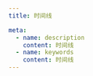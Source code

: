 ```yaml
---
title: 时间线

meta:
  - name: description
    content: 时间线
  - name: keywords
    content: 时间线
---
```


